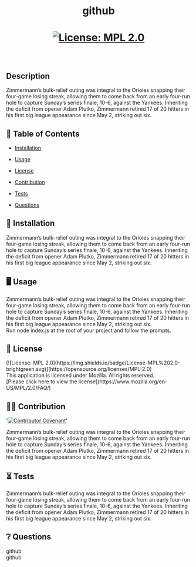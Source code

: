 # <p align="center"> github </p>
  
# <p align="center">[![License: MPL 2.0](https://img.shields.io/badge/License-MPL%202.0-brightgreen.svg)](https://opensource.org/licenses/MPL-2.0) </p>
<br />

  ## Description
  Zimmermann’s bulk-relief outing was integral to the Orioles snapping their four-game losing streak, allowing them to come back from an early four-run hole to capture Sunday’s series finale, 10-6, against the Yankees. Inheriting the deficit from opener Adam Plutko, Zimmermann retired 17 of 20 hitters in his first big league appearance since May 2, striking out six.
  <br />
  
  
  

  ## :open_book: Table of Contents

  * [Installation](#installation)

  * [Usage](#usage)

  * [License](#license)

  * [Contribution](#contribution)

  * [Tests](#tests)

  * [Questions](#questions)

  

  ## :wrench: Installation
  <a name="installation">Zimmermann’s bulk-relief outing was integral to the Orioles snapping their four-game losing streak, allowing them to come back from an early four-run hole to capture Sunday’s series finale, 10-6, against the Yankees. Inheriting the deficit from opener Adam Plutko, Zimmermann retired 17 of 20 hitters in his first big league appearance since May 2, striking out six.</a>
  <br />

  ## :desktop_computer: Usage
  <a name="usage">Zimmermann’s bulk-relief outing was integral to the Orioles snapping their four-game losing streak, allowing them to come back from an early four-run hole to capture Sunday’s series finale, 10-6, against the Yankees. Inheriting the deficit from opener Adam Plutko, Zimmermann retired 17 of 20 hitters in his first big league appearance since May 2, striking out six.</a>
  <br />
    Run node index.js at the root of your project and follow the prompts.

  ## :scroll: License 
  <a name="license">
  [![License: MPL 2.0](https://img.shields.io/badge/License-MPL%202.0-brightgreen.svg)](https://opensource.org/licenses/MPL-2.0)
  <br />This application is licensed under Mozilla. All rights reserved.<br />[Please click here to view the license](https://www.mozilla.org/en-US/MPL/2.0/FAQ/)<br />


  ## :weight_lifting_man: Contribution
  '[![Contributor Covenant](https://img.shields.io/badge/Contributor%20Covenant-2.0-4baaaa.svg)](code_of_conduct.md)'

  <a name="contribution">Zimmermann’s bulk-relief outing was integral to the Orioles snapping their four-game losing streak, allowing them to come back from an early four-run hole to capture Sunday’s series finale, 10-6, against the Yankees. Inheriting the deficit from opener Adam Plutko, Zimmermann retired 17 of 20 hitters in his first big league appearance since May 2, striking out six.</a><br />
  

  ## 	:hourglass_flowing_sand: Tests
  <a name="tests">Zimmermann’s bulk-relief outing was integral to the Orioles snapping their four-game losing streak, allowing them to come back from an early four-run hole to capture Sunday’s series finale, 10-6, against the Yankees. Inheriting the deficit from opener Adam Plutko, Zimmermann retired 17 of 20 hitters in his first big league appearance since May 2, striking out six.</a><br />

  ## :grey_question: Questions
  <a name = "email">github<br /></a><a name = "questions">github</a>
 

  


  



